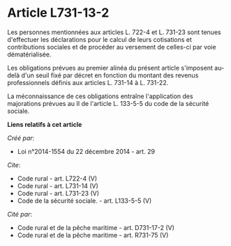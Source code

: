 # Article L731-13-2

Les personnes mentionnées aux articles L. 722-4 et L. 731-23 sont tenues d'effectuer les déclarations pour le calcul de leurs
cotisations et contributions sociales et de procéder au versement de celles-ci par voie dématérialisée. 

Les obligations prévues au premier alinéa du présent article s'imposent au-delà d'un seuil fixé par décret en fonction du
montant des revenus professionnels définis aux articles L. 731-14 à L. 731-22. 

La méconnaissance de ces obligations entraîne l'application des majorations prévues au II de l'article L. 133-5-5 du code de
la sécurité sociale.

**Liens relatifs à cet article**

_Créé par_:

  - Loi n°2014-1554 du 22 décembre 2014 - art. 29

_Cite_:

  - Code rural - art. L722-4 (V)
  - Code rural - art. L731-14 (V)
  - Code rural - art. L731-23 (V)
  - Code de la sécurité sociale. - art. L133-5-5 (V)

_Cité par_:

  - Code rural et de la pêche maritime - art. D731-17-2 (V)
  - Code rural et de la pêche maritime - art. R731-75 (V)

